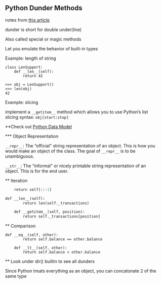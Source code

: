 ## Python Dunder Methods

notes from [this article](https://dbader.org/blog/python-dunder-methods)

dunder is short for double under(line)

Also called special or magic methods

Let you emulate the behavior of built-in types

Example: length of string
```
class LenSupport:
    def __len__(self):
        return 42

>>> obj = LenSupport()
>>> len(obj)
42
```
Example: slicing

implement a `__getitem__` method which allows you to use Python’s list slicing syntax: `obj[start:stop]`

**Check out [Python Data Model](https://docs.python.org/3/reference/datamodel.html)

*** Object Representation

`__repr__`: The “official” string representation of an object. This is how you would make an object of the class. The goal of `__repr__` is to be unambiguous.

`__str__`: The “informal” or nicely printable string representation of an object. This is for the end user.

** Iteration

```def __reversed__(self):
    return self[::-1]

def __len__(self):
        return len(self._transactions)

    def __getitem__(self, position):
        return self._transactions[position]
```
** Comparison

```
def __eq__(self, other):
        return self.balance == other.balance

    def __lt__(self, other):
        return self.balance < other.balance
```
** Look under dir() builtin to see all dunders

Since Python treats everything as an object, you can concatonate 2 of the same type





